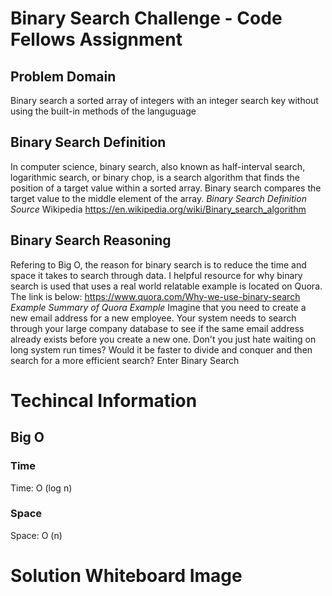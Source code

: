 # Binary Search Challenge - Code Fellows Assignment

## Problem Domain
Binary search a sorted array of integers with an integer search key without using the built-in methods of the languguage

## Binary Search Definition
In computer science, binary search, also known as half-interval search, logarithmic search, or binary chop, is a search algorithm that finds the position of a target value within a sorted array. Binary search compares the target value to the middle element of the array.
*Binary Search Definition Source*
Wikipedia https://en.wikipedia.org/wiki/Binary_search_algorithm 

## Binary Search Reasoning
Refering to Big O, the reason for binary search is to reduce the time and space it takes to search through data. 
I helpful resource for why binary search is used that uses a real world relatable example is located on Quora. The link is below:
https://www.quora.com/Why-we-use-binary-search
*Example Summary of Quora Example*
Imagine that you need to create a new email address for a new employee. Your system needs to search through your large company database to see if the same email address already exists before you create a new one. 
Don't you just hate waiting on long system run times? Would it be faster to divide and conquer and then search for a more efficient search? 
Enter Binary Search

# Techincal Information
## Big O
### Time
Time: O (log n)
### Space
Space: O (n)

# Solution Whiteboard Image
